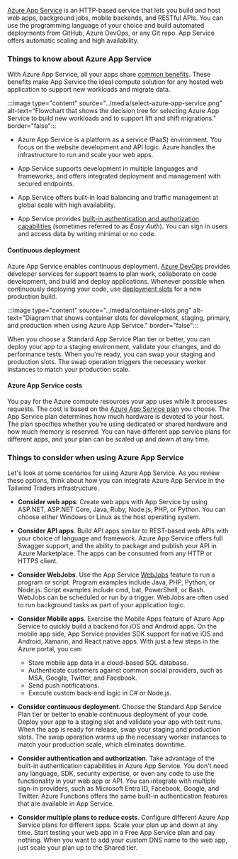 [Azure App Service](/azure/app-service/overview) is an HTTP-based service that lets you build and host web apps, background jobs, mobile backends, and RESTful APIs. You can use the programming language of your choice and build automated deployments from GitHub, Azure DevOps, or any Git repo. App Service offers automatic scaling and high availability.

### Things to know about Azure App Service

With Azure App Service, all your apps share [common benefits](/azure/app-service/overview). These benefits make App Service the ideal compute solution for any hosted web application to support new workloads and migrate data.  

:::image type="content" source="../media/select-azure-app-service.png" alt-text="Flowchart that shows the decision tree for selecting Azure App Service to build new workloads and to support lift and shift migrations." border="false":::

- Azure App Service is a platform as a service (PaaS) environment. You focus on the website development and API logic. Azure handles the infrastructure to run and scale your web apps.

- App Service supports development in multiple languages and frameworks, and offers integrated deployment and management with secured endpoints.

- App Service offers built-in load balancing and traffic management at global scale with high availability. 

- App Service provides [built-in authentication and authorization capabilities](/azure/app-service/overview-authentication-authorization) (sometimes referred to as _Easy Auth_). You can sign in users and access data by writing minimal or no code.

#### Continuous deployment

Azure App Service enables continuous deployment. [Azure DevOps](/azure/devops/user-guide/what-is-azure-devops) provides developer services for support teams to plan work, collaborate on code development, and build and deploy applications. Whenever possible when continuously deploying your code, use [deployment slots](/azure/app-service/deploy-staging-slots) for a new production build. 

:::image type="content" source="../media/container-slots.png" alt-text="Diagram that shows container slots for development, staging, primary, and production when using Azure App Service." border="false":::

When you choose a Standard App Service Plan tier or better, you can deploy your app to a staging environment, validate your changes, and do performance tests. When you're ready, you can swap your staging and production slots. The swap operation triggers the necessary worker instances to match your production scale.

#### Azure App Service costs

You pay for the Azure compute resources your app uses while it processes requests. The cost is based on the [Azure App Service plan](/azure/app-service/overview-hosting-plans) you choose. The App Service plan determines how much hardware is devoted to your host. The plan specifies whether you're using dedicated or shared hardware and how much memory is reserved. You can have different app service plans for different apps, and your plan can be scaled up and down at any time. 

### Things to consider when using Azure App Service

Let's look at some scenarios for using Azure App Service. As you review these options, think about how you can integrate Azure App Service in the Tailwind Traders infrastructure.

- **Consider web apps**. Create web apps with App Service by using ASP.NET, ASP.NET Core, Java, Ruby, Node.js, PHP, or Python. You can choose either Windows or Linux as the host operating system.

- **Consider API apps**. Build API apps similar to REST-based web APIs with your choice of language and framework. Azure App Service offers full Swagger support, and the ability to package and publish your API in Azure Marketplace. The apps can be consumed from any HTTP or HTTPS client.

- **Consider WebJobs**. Use the App Service [WebJobs](/azure/app-service/webjobs-create) feature to run a program or script. Program examples include Java, PHP, Python, or Node.js. Script examples include cmd, bat, PowerShell, or Bash. WebJobs can be scheduled or run by a trigger. WebJobs are often used to run background tasks as part of your application logic.

- **Consider Mobile apps**. Exercise the Mobile Apps feature of Azure App Service to quickly build a backend for iOS and Android apps. On the mobile app side, App Service provides SDK support for native iOS and Android, Xamarin, and React native apps. With just a few steps in the Azure portal, you can:
   - Store mobile app data in a cloud-based SQL database.
   - Authenticate customers against common social providers, such as MSA, Google, Twitter, and Facebook.
   - Send push notifications.
   - Execute custom back-end logic in C# or Node.js.

- **Consider continuous deployment**. Choose the Standard App Service Plan tier or better to enable continuous deployment of your code. Deploy your app to a staging slot and validate your app with test runs. When the app is ready for release, swap your staging and production slots. The swap operation warms up the necessary worker instances to match your production scale, which eliminates downtime.

- **Consider authentication and authorization**. Take advantage of the built-in authentication capabilities in Azure App Service. You don't need any language, SDK, security expertise, or even any code to use the functionality in your web app or API. You can integrate with multiple sign-in providers, such as Microsoft Entra ID, Facebook, Google, and Twitter. Azure Functions offers the same built-in authentication features that are available in App Service.

- **Consider multiple plans to reduce costs**. Configure different Azure App Service plans for different apps. Scale your plan up and down at any time. Start testing your web app in a Free App Service plan and pay nothing. When you want to add your custom DNS name to the web app, just scale your plan up to the Shared tier.
